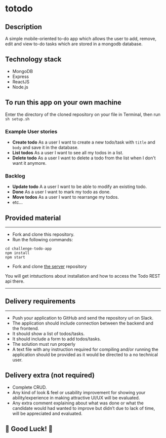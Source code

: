 # totodo

## Description
A simple mobile-oriented to-do app which allows the user to add, remove, edit and view to-do tasks which are stored in a mongodb database.

## Technology stack
- MongoDB
- Express
- ReactJS
- Node.js

## To run this app on your own machine
Enter the directory of the cloned repository on your file in Terminal, then run `sh setup.sh`



































### Example User stories
- **Create todo** As a user I want to create a new todo/task with `title` and `body` and save it in the database.
- **List todos** As a user I want to see all my todos in a list.
- **Delete todo** As a user I want to delete a todo from the list when I don't want it anymore.

### Backlog
- **Update todo** A a user I want to be able to modify an existing todo.
- **Done** As a user I want to mark my todo as done.
- **Move todos** As a user I want to rearrange my todos.
- etc...

## Provided material
---

- Fork and clone this repository.
- Run the following commands:
```
cd challenge-todo-app
npm install
npm start
```

- Fork and clone [the server](https://github.com/ironhackbcn/challenge-todo-api) repository

You will get intstuctions about installation and how to access the Todo REST api there.

---

## Delivery requirements
---
- Push your application to GitHub and send the repository url on Slack.
- The application should include connection between the backend and the frontend.
- It should show a list of todos/tasks.
- It should include a form to add todos/tasks.
- The solution must run properly
- A text file with any instruction required for compiling and/or running the application should be provided as it would be directed to a no technical user.

## Delivery extra (not required)
- Complete CRUD.
- Any kind of look & feel or usability improvement for showing your ability/experience in making attractive UI/UX will be evaluated.
- Any extra comment explaining about what was done or what the candidate would had wanted to improve but didn’t due to lack of time, will be appreciated and evaluated.

## 🤩 Good Luck! 🤩
